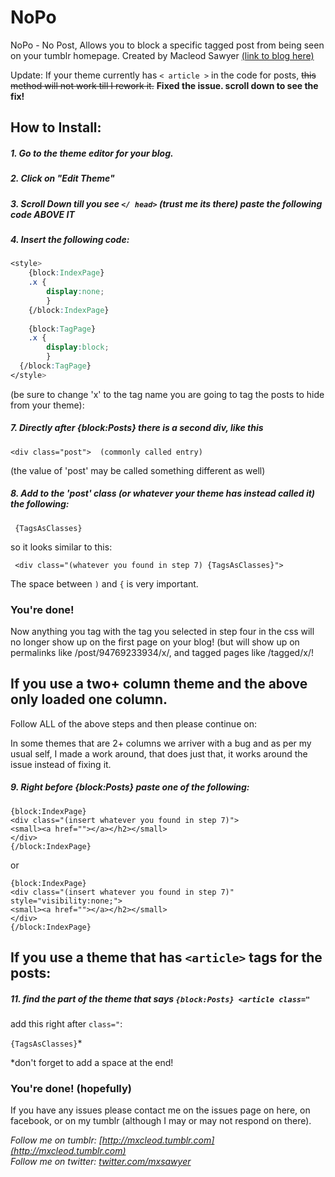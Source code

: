 NoPo
====

NoPo - No Post, Allows you to block a specific tagged post from being seen on your tumblr homepage. 
Created by Macleod Sawyer [(link to blog  here)](http://mxcleod.tumblr.com/)

Update: If your theme currently has <code>< article ></code> in the code for posts, ~~this method will not work till I rework it.~~ **Fixed the issue. scroll down to see the fix!**

## How to Install: 
##### 1. Go to the theme editor for your blog. 
##### 2. Click on "Edit Theme"
##### 3. Scroll Down till you see <code></ head></code> (trust me its there) paste the following code ABOVE IT
##### 4. Insert the following code:
```css
<style>
    {block:IndexPage} 
    .x {
        display:none;
        }
    {/block:IndexPage}
    
    {block:TagPage}
    .x {
        display:block;
        }
  {/block:TagPage}
</style>
```
(be sure to change 'x' to the tag name you are going to tag the posts to hide from your theme):

##### 7. Directly after {block:Posts} there is a second div, like this
```
<div class="post">  (commonly called entry)
```
(the value of 'post' may be called something different as well)
##### 8. Add to the 'post' class (or whatever your theme has instead called it) the following:
```
 {TagsAsClasses}
```
so it looks similar to this:
```
 <div class="(whatever you found in step 7) {TagsAsClasses}">
```
The space between <code>)</code> and <code>{</code> is very important.
### You're done! 

Now anything you tag with the tag you selected in step four in the css will no longer show up on the first page on your blog! (but will show up on permalinks like /post/94769233934/x/, and tagged pages like /tagged/x/!  

## If you use a two+ column theme and the above only loaded one column.

Follow ALL of the above steps and then please continue on: 

In some themes that are 2+ columns we arriver with a bug and as per my usual self, I made a work around, that does just that, it works around the issue instead of fixing it.

##### 9. Right before {block:Posts} paste one of the following:
```
{block:IndexPage}
<div class="(insert whatever you found in step 7)">
<small><a href=""></a></h2></small>
</div>
{/block:IndexPage}
```
or
```
{block:IndexPage}
<div class="(insert whatever you found in step 7)" style="visibility:none;">
<small><a href=""></a></h2></small>
</div>
{/block:IndexPage}
```

## If you use a theme that has ```<article>``` tags for the posts:

##### 11. find the part of the theme that says ```{block:Posts} <article class="```

add this right after ```class="```:

```{TagsAsClasses}```* 

*don't forget to add a space at the end! 


### You're done! (hopefully)

If you have any issues please contact me on the issues page on here, on facebook, or on my tumblr (although I may or may not respond on there).

*Follow me on tumblr: [http://mxcleod.tumblr.com](http://mxcleod.tumblr.com)* <br>
*Follow me on twitter: [twitter.com/mxsawyer](http://twitter.com/mxsawyer)*
